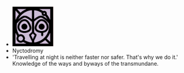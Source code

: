 - ![image.png](../assets/image_1701097351514_0.png)
- Nyctodromy
- 'Travelling at night is neither faster nor safer. That's why we do it.' Knowledge of the ways and byways of the transmundane.